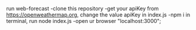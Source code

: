run web-forecast
-clone this repository
-get your apiKey from https://openweathermap.org,
 change the value apiKey in index.js
-npm i in terminal,
 run node index.js 
-open ur browser "localhost:3000";

